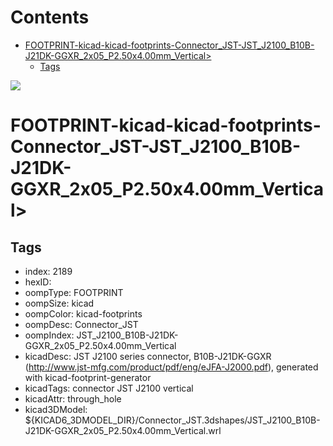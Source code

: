 



Contents
========

* [FOOTPRINT-kicad-kicad-footprints-Connector_JST-JST_J2100_B10B-J21DK-GGXR_2x05_P2.50x4.00mm_Vertical>](#footprint-kicad-kicad-footprints-connector_jst-jst_j2100_b10b-j21dk-ggxr_2x05_p250x400mm_vertical)
	* [Tags](#tags)
  
![][im]
# FOOTPRINT-kicad-kicad-footprints-Connector_JST-JST_J2100_B10B-J21DK-GGXR_2x05_P2.50x4.00mm_Vertical>

## Tags

- index: 2189
- hexID: 
- oompType: FOOTPRINT
- oompSize: kicad
- oompColor: kicad-footprints
- oompDesc: Connector_JST
- oompIndex: JST_J2100_B10B-J21DK-GGXR_2x05_P2.50x4.00mm_Vertical
- kicadDesc: JST J2100 series connector, B10B-J21DK-GGXR (http://www.jst-mfg.com/product/pdf/eng/eJFA-J2000.pdf), generated with kicad-footprint-generator
- kicadTags: connector JST J2100 vertical
- kicadAttr: through_hole
- kicad3DModel: ${KICAD6_3DMODEL_DIR}/Connector_JST.3dshapes/JST_J2100_B10B-J21DK-GGXR_2x05_P2.50x4.00mm_Vertical.wrl



[im]: image.png
